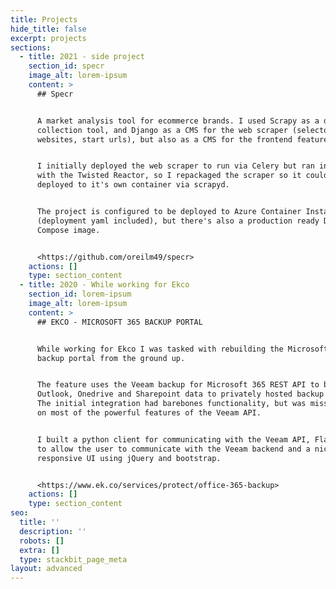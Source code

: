 ```yaml
---
title: Projects
hide_title: false
excerpt: projects
sections:
  - title: 2021 - side project
    section_id: specr
    image_alt: lorem-ipsum
    content: >
      ## Specr


      A market analysis tool for ecommerce brands. I used Scrapy as a data
      collection tool, and Django as a CMS for the web scraper (selectors,
      websites, start urls), but also as a CMS for the frontend features.


      I initially deployed the web scraper to run via Celery but ran into issues
      with the Twisted Reactor, so I repackaged the scraper so it could be
      deployed to it's own container via scrapyd.


      The project is configured to be deployed to Azure Container Instances
      (deployment yaml included), but there's also a production ready Docker
      Compose image.


      <https://github.com/oreilm49/specr>
    actions: []
    type: section_content
  - title: 2020 - While working for Ekco
    section_id: lorem-ipsum
    image_alt: lorem-ipsum
    content: >
      ## EKCO - MICROSOFT 365 BACKUP PORTAL


      While working for Ekco I was tasked with rebuilding the Microsoft 365
      backup portal from the ground up. 


      The feature uses the Veeam backup for Microsoft 365 REST API to backup
      Outlook, Onedrive and Sharepoint data to privately hosted backup servers.
      The initial integration had barebones functionality, but was missing out
      on most of the powerful features of the Veeam API.


      I built a python client for communicating with the Veeam API, Flask views
      to allow the user to communicate with the Veeam backend and a nice
      responsive UI using jQuery and bootstrap. 


      <https://www.ek.co/services/protect/office-365-backup>
    actions: []
    type: section_content
seo:
  title: ''
  description: ''
  robots: []
  extra: []
  type: stackbit_page_meta
layout: advanced
---
```

